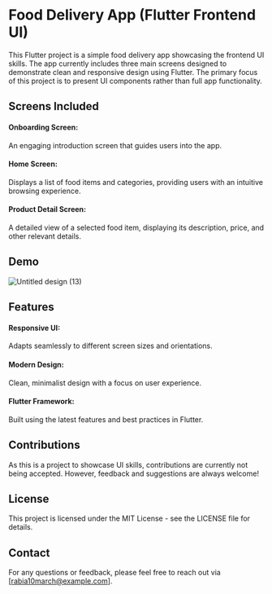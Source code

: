 # Food Delivery App (Flutter Frontend UI)
This Flutter project is a simple food delivery app showcasing the frontend UI skills. The app currently includes three main screens designed to demonstrate clean and responsive design using Flutter. The primary focus of this project is to present UI components rather than full app functionality.

## Screens Included

#### Onboarding Screen:
An engaging introduction screen that guides users into the app.
#### Home Screen:
Displays a list of food items and categories, providing users with an intuitive browsing experience.
#### Product Detail Screen:
A detailed view of a selected food item, displaying its description, price, and other relevant details.

## Demo
![Untitled design (13)](https://github.com/user-attachments/assets/d0b1435b-483f-4cea-a680-c04cc06ec8f9)

## Features
#### Responsive UI:
Adapts seamlessly to different screen sizes and orientations.
#### Modern Design:
Clean, minimalist design with a focus on user experience.
#### Flutter Framework: 
Built using the latest features and best practices in Flutter.

## Contributions
As this is a project to showcase UI skills, contributions are currently not being accepted. However, feedback and suggestions are always welcome!

## License
This project is licensed under the MIT License - see the LICENSE file for details.

## Contact
For any questions or feedback, please feel free to reach out via [rabia10march@example.com].

